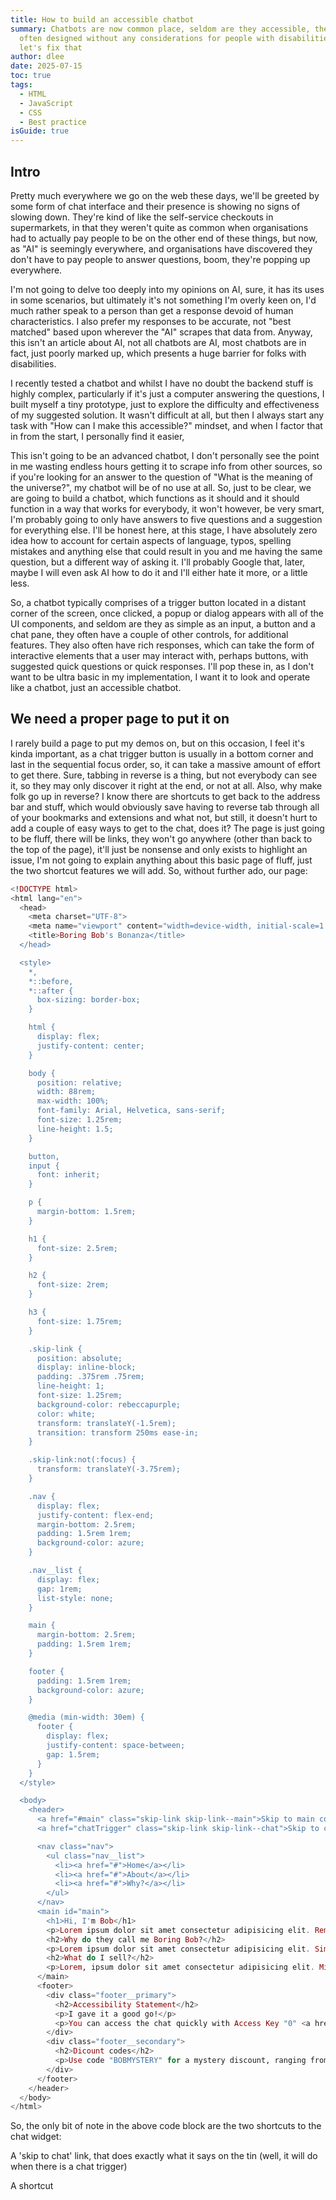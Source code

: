 ```yaml
---
title: How to build an accessible chatbot
summary: Chatbots are now common place, seldom are they accessible, they are
  often designed without any considerations for people with disabilities, so
  let's fix that
author: dlee
date: 2025-07-15
toc: true
tags:
  - HTML
  - JavaScript
  - CSS
  - Best practice
isGuide: true
---
```

## Intro

Pretty much everywhere we go on the web these days, we'll be greeted by some form of chat interface and their presence is showing no signs of slowing down. They're kind of like the self-service checkouts in supermarkets, in that they weren't quite as common when organisations had to actually pay people to be on the other end of these things, but now, as "AI" is seemingly everywhere, and organisations have discovered they don't have to pay people to answer questions, boom, they're popping up everywhere.

I'm not going to delve too deeply into my opinions on AI, sure, it has its uses in some scenarios, but ultimately it's not something I'm overly keen on, I'd much rather speak to a person than get a response devoid of human characteristics. I also prefer my responses to be accurate, not "best matched" based upon wherever the "AI" scrapes that data from. Anyway, this isn't an article about AI, not all chatbots are AI, most chatbots are in fact, just poorly marked up, which presents a huge barrier for folks with disabilities.

I recently tested a chatbot and whilst I have no doubt the backend stuff is highly complex, particularly if it's just a computer answering the questions, I built myself a tiny prototype, just to explore the difficulty and effectiveness of my suggested solution. It wasn't difficult at all, but then I always start any task with "How can I make this accessible?" mindset, and when I factor that in from the start, I personally find it easier,

This isn't going to be an advanced chatbot, I don't personally see the point in me wasting endless hours getting it to scrape info from other sources, so if you're looking for an answer to the question of "What is the meaning of the universe?", my chatbot will be of no use at all. So, just to be clear, we are going to build a chatbot, which functions as it should and it should function in a way that works for everybody, it won't however, be very smart, I'm probably going to only have answers to five questions and a suggestion for everything else. I'll be honest here, at this stage, I have absolutely zero idea how to account for certain aspects of language, typos, spelling mistakes and anything else that could result in you and me having the same question, but a different way of asking it. I'll probably Google that, later, maybe I will even ask AI how to do it and I'll either hate it more, or a little less.

So, a chatbot typically comprises of a trigger button located in a distant corner of the screen, once clicked, a popup or dialog appears with all of the UI components, and seldom are they as simple as an input, a button and a chat pane, they often have a couple of other controls, for additional features. They also often have rich responses, which can take the form of interactive elements that a user may interact with, perhaps buttons, with suggested quick questions or quick responses. I'll pop these in, as I don't want to be ultra basic in my implementation, I want it to look and operate like a chatbot, just an accessible chatbot.

## We need a proper page to put it on

I rarely build a page to put my demos on, but on this occasion, I feel it's kinda important, as a chat trigger button is usually in a bottom corner and last in the sequential focus order, so, it can take a massive amount of effort to get there. Sure, tabbing in reverse is a thing, but not everybody can see it, so they may only discover it right at the end, or not at all. Also, why make folk go up in reverse? I know there are shortcuts to get back to the address bar and stuff, which would obviously save having to reverse tab through all of your bookmarks and extensions and what not, but still, it doesn't hurt to add a couple of easy ways to get to the chat, does it? The page is just going to be fluff, there will be links, they won't go anywhere (other than back to the top of the page), it'll just be nonsense and only exists to highlight an issue, I'm not going to explain anything about this basic page of fluff, just the two shortcut features we will add. So, without further ado, our page:

```eex
<!DOCTYPE html>
<html lang="en">
  <head>
    <meta charset="UTF-8">
    <meta name="viewport" content="width=device-width, initial-scale=1.0">
    <title>Boring Bob's Bonanza</title>
  </head>

  <style>
    *,
    *::before,
    *::after {
      box-sizing: border-box;
    }

    html {
      display: flex;
      justify-content: center;
    }

    body {
      position: relative;
      width: 88rem;
      max-width: 100%;
      font-family: Arial, Helvetica, sans-serif;
      font-size: 1.25rem;
      line-height: 1.5;
    }

    button,
    input {
      font: inherit;
    }

    p {
      margin-bottom: 1.5rem;
    }

    h1 {
      font-size: 2.5rem;
    }

    h2 {
      font-size: 2rem;
    }

    h3 {
      font-size: 1.75rem;
    }

    .skip-link {
      position: absolute;
      display: inline-block;
      padding: .375rem .75rem;
      line-height: 1;
      font-size: 1.25rem;
      background-color: rebeccapurple;
      color: white;
      transform: translateY(-1.5rem);
      transition: transform 250ms ease-in;
    }

    .skip-link:not(:focus) {
      transform: translateY(-3.75rem);
    }

    .nav {
      display: flex;
      justify-content: flex-end;
      margin-bottom: 2.5rem;
      padding: 1.5rem 1rem;
      background-color: azure;
    }

    .nav__list {
      display: flex;
      gap: 1rem;
      list-style: none;
    }

    main {
      margin-bottom: 2.5rem;
      padding: 1.5rem 1rem;
    }

    footer {
      padding: 1.5rem 1rem;
      background-color: azure;
    }

    @media (min-width: 30em) {
      footer {
        display: flex;
        justify-content: space-between;
        gap: 1.5rem;
      }
    }
  </style>

  <body>
    <header>
      <a href="#main" class="skip-link skip-link--main">Skip to main content</a>
      <a href="chatTrigger" class="skip-link skip-link--chat">Skip to chat-button</a>

      <nav class="nav">
        <ul class="nav__list">
          <li><a href="#">Home</a></li>
          <li><a href="#">About</a></li>
          <li><a href="#">Why?</a></li>
        </ul>
      </nav>
      <main id="main">
        <h1>Hi, I'm Bob</h1>
        <p>Lorem ipsum dolor sit amet consectetur adipisicing elit. Rem sint ex possimus dolor ipsa eos quae, placeat tenetur similique. Et amet iste, expedita minus, incidunt nulla vel odio aut ad, sunt doloribus reprehenderit soluta quae eveniet fugit voluptate reiciendis corrupti! Facere ipsum amet eligendi corrupti harum suscipit voluptates, vitae ex?</p>
        <h2>Why do they call me Boring Bob?</h2>
        <p>Lorem ipsum dolor sit amet consectetur adipisicing elit. Similique, perferendis error sapiente sint eaque, alias, nemo quod corrupti ex esse illo eveniet. Illum aperiam esse quam. Nesciunt id commodi quam minus aut a fuga molestias sequi molestiae fugiat, voluptate provident repellat quas alias fugit assumenda debitis temporibus necessitatibus qui tenetur.</p>
        <h2>What do I sell?</h2>
        <p>Lorem, ipsum dolor sit amet consectetur adipisicing elit. Minus, doloribus. Fugiat neque officia sapiente sit aspernatur culpa excepturi voluptate atque laboriosam consequuntur, omnis esse debitis sequi eum at impedit iusto assumenda ab dicta dolores. Amet iure praesentium earum, incidunt illum facilis. Voluptates ut, consequatur quae non corrupti ad sequi incidunt?</p>
      </main>
      <footer>
        <div class="footer__primary">
          <h2>Accessibility Statement</h2>
          <p>I gave it a good go!</p>
          <p>You can access the chat quickly with Access Key "0" <a href="https://webaim.org/techniques/keyboard/accesskey">Read about Access Keys, on WebAim.</a></p>
        </div>
        <div class="footer__secondary">
          <h2>Dicount codes</h2>
          <p>Use code "BOBMYSTERY" for a mystery discount, ranging from 0.1% to 1%</p>
        </div>
      </footer>
    </header>
  </body>
</html>
```

So, the only bit of note in the above code block are the two shortcuts to the chat widget:

A 'skip to chat' link, that does exactly what it says on the tin (well, it will do when there is a chat trigger)

A shortcut
